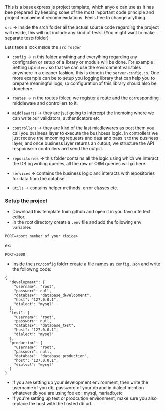 This is a base express js project template, which anyo e can use as it has bee prepared, by keeping some of the most important code principle and project manaement recommendations. Feels free to change anything.


`src` -> Inside the srch folder all the actual source code regarding the project will reside, this will not include any kind of tests. (You might want to make separate tests folder)

Lets take a look inside the `src folder`

- `config` -> In this folder anything and everything regarding any configration or setup of a library or module will be done. For example : Setting up `dotenv` so that we can use the environment variables anywhere in a cleaner fashion, this is done in the `server-config.js`. One more example can be to setup you logging library that can help you to prepare meaningful logs, so configuration of this library should also be donehere.

- `routes` -> In the routes folder, we register a route and the corresponding middleware and controllers to it.

- `middlewares` -> they are jsut going to intercept the incmoing where we can write our vaildators, authenticators etc.

- `controllers` -> they are kind of the last middlewares as post them you call you business layer to execute the busincess logic. In controllers we just receive the imcoming requests and data and pass it to the business layer, and once business layer returns an output, we structure the API respoinse in controllers and send the output.

- `repositories` -> this folder contains all the logic using which we interact the DB bg writing queries, all the raw or ORM queries will go here.

- `services` -> contains the business logic and interacts with repositories for data from the databse

- `utils` -> contains helper methods, error classes etc.


### Setup the project

- Download this template from github and open it in you favourite text editor.
- In the root directory create a `.env` file and add the following env variables
```
PORT=<port number of your choice>
```
ex:
```
PORT=3000
```

- Inside the `src/config` folder create a file names as `config.json` and write the following code:
```
{
  "development": {
    "username": "root",
    "password": null,
    "database": "database_development",
    "host": "127.0.0.1",
    "dialect": "mysql"
  },
  "test": {
    "username": "root",
    "password": null,
    "database": "database_test",
    "host": "127.0.0.1",
    "dialect": "mysql"
  },
  "production": {
    "username": "root",
    "password": null,
    "database": "database_production",
    "host": "127.0.0.1",
    "dialect": "mysql"
  }
}
```

- If you are setting up your development environment, then write the username of you db, password of your db and in dialect mention whatever db you are using foe ex :  mysql, mariadb,etc
- If you're setting up test or prodcution environment, make sure you also replace the host with the hosted db url.
